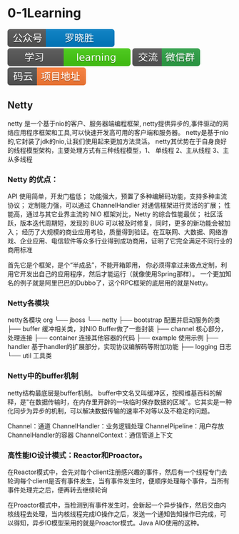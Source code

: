 # 0-1Learning

![alt text](../../static/common/svg/luoxiaosheng.svg "公众号")
![alt text](../../static/common/svg/luoxiaosheng_learning.svg "学习")
![alt text](../../static/common/svg/luoxiaosheng_wechat.svg "微信")
![alt text](../../static/common/svg/luoxiaosheng_gitee.svg "码云")

## Netty
netty 是一个基于nio的客户、服务器端编程框架,
netty提供异步的,事件驱动的网络应用程序框架和工具,可以快速开发高可用的客户端和服务器。
netty是基于nio的,它封装了jdk的nio,让我们使用起来更加方法灵活。
netty其优势在于自身良好的线程模型架构，主要处理方式有三种线程模型，1、 单线程 2、主从线程 3、主从多线程

### Netty 的优点：


API 使用简单，开发门槛低；
功能强大，预置了多种编解码功能，支持多种主流协议；
定制能力强，可以通过 ChannelHandler 对通信框架进行灵活的扩展；
性能高，通过与其它业界主流的 NIO 框架对比，Netty 的综合性能最优；
社区活跃，版本迭代周期短，发现的 BUG 可以被及时修复，同时，更多的新功能会被加入；
经历了大规模的商业应用考验，质量得到验证。在互联网、大数据、网络游戏、企业应用、电信软件等众多行业得到成功商用，证明了它完全满足不同行业的商用标准


首先它是个框架，是个“半成品”，不能开箱即用，
你必须得拿过来做点定制，利用它开发出自己的应用程序，然后才能运行（就像使用Spring那样）。 
一个更加知名的例子就是阿里巴巴的Dubbo了，这个RPC框架的底层用的就是Netty。 

### Netty各模块
netty各模块
org
└── jboss
    └── netty
		├── bootstrap 配置并启动服务的类
		├── buffer 缓冲相关类，对NIO Buffer做了一些封装
		├── channel 核心部分，处理连接
		├── container 连接其他容器的代码
		├── example 使用示例
		├── handler 基于handler的扩展部分，实现协议编解码等附加功能
		├── logging 日志
		└── util 工具类


### Netty中的buffer机制

netty结构最底层是buffer机制。
buffer中文名又叫缓冲区，按照维基百科的解释，是"在数据传输时，在内存里开辟的一块临时保存数据的区域"。它其实是一种化同步为异步的机制，可以解决数据传输的速率不对等以及不稳定的问题。

Channel：通道
ChannelHandler：业务逻辑处理
ChannelPipeline：用户存放ChannelHandler的容器
ChannelContext：通信管道上下文


### 高性能IO设计模式：Reactor和Proactor。

在Reactor模式中，会先对每个client注册感兴趣的事件，然后有一个线程专门去轮询每个client是否有事件发生，当有事件发生时，便顺序处理每个事件，当所有事件处理完之后，便再转去继续轮询

在Proactor模式中，当检测到有事件发生时，会新起一个异步操作，然后交由内核线程去处理，当内核线程完成IO操作之后，发送一个通知告知操作已完成，可以得知，异步IO模型采用的就是Proactor模式。Java AIO使用的这种。

